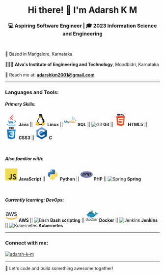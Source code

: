 <h1 align="center">Hi there! 👋 I'm Adarsh K M</h1>
<h3 align="center">💻 Aspiring Software Engineer | 🎓 2023 Information Science and Engineering</h3><br>

📍 Based in Mangalore, Karnataka <br><br>
👨🏻‍🎓 **Alva's Institute of Engineering and Technology**, Moodbidri, Karnataka <br><br>
📧 Reach me at: <b>adarshkm2001@gmail.com</b>

--------------

<h3 align="left">Languages and Tools:</h3>
<h5 align="left">Primary Skills:</h5>
<p align="left">
  <img src="https://raw.githubusercontent.com/devicons/devicon/master/icons/java/java-original.svg" alt="Java" width="40" height="40"/> <b>Java</b> ||
  <img src="https://raw.githubusercontent.com/devicons/devicon/master/icons/linux/linux-original.svg" alt="Linux" width="40" height="40"/> <b>Linux</b> ||
  <img src="https://raw.githubusercontent.com/devicons/devicon/master/icons/mysql/mysql-original-wordmark.svg" alt="MySQL" width="40" height="40"/> <b>SQL</b> ||
  <img src="https://www.vectorlogo.zone/logos/git-scm/git-scm-icon.svg" alt="Git" width="40" height="40"/> <b>Git</b> ||
  <img src="https://raw.githubusercontent.com/devicons/devicon/master/icons/html5/html5-original-wordmark.svg" alt="HTML5" width="40" height="40"/> <b>HTML5</b> ||
  <img src="https://raw.githubusercontent.com/devicons/devicon/master/icons/css3/css3-original-wordmark.svg" alt="CSS3" width="40" height="40"/> <b>CSS3</b> ||
  <img src="https://raw.githubusercontent.com/devicons/devicon/master/icons/c/c-original.svg" alt="C" width="40" height="40"/> <b>C</b>
</p><br>

<h5 align="left">Also familiar with:</h5>
<p align="left">
  <img src="https://raw.githubusercontent.com/devicons/devicon/master/icons/javascript/javascript-original.svg" alt="JavaScript" width="40" height="40"/> <b>JavaScript</b> ||
  <img src="https://raw.githubusercontent.com/devicons/devicon/master/icons/python/python-original.svg" alt="Python" width="40" height="40"/> <b>Python</b> ||
  <img src="https://raw.githubusercontent.com/devicons/devicon/master/icons/php/php-original.svg" alt="PHP" width="40" height="40"/> <b>PHP</b> ||
  <img src="https://www.vectorlogo.zone/logos/springio/springio-icon.svg" alt="Spring" width="40" height="40"/> <b>Spring</b>
  
</p><br>

<h5 align="left">Currently learning: DevOps:</h5>
<p align="left">
  <img src="https://raw.githubusercontent.com/devicons/devicon/master/icons/amazonwebservices/amazonwebservices-original-wordmark.svg" alt="AWS" width="40" height="40"/> <b>AWS</b> ||
  <img src="https://www.vectorlogo.zone/logos/gnu_bash/gnu_bash-icon.svg" alt="Bash" width="40" height="40"/> <b>Bash scripting</b> ||
  <img src="https://raw.githubusercontent.com/devicons/devicon/master/icons/docker/docker-original-wordmark.svg" alt="Docker" width="40" height="40"/> <b>Docker</b> ||
  <img src="https://www.vectorlogo.zone/logos/jenkins/jenkins-icon.svg" alt="Jenkins" width="40" height="40"/> <b>Jenkins</b> ||
  <img src="https://www.vectorlogo.zone/logos/kubernetes/kubernetes-icon.svg" alt="Kubernetes" width="40" height="40"/> <b>Kubernetes</b>
</p>

------


<h3 align="left">Connect with me:</h3>
<p align="left">
  <a href="https://linkedin.com/in/adarsh-k-m" target="_blank">
    <img align="center" src="https://raw.githubusercontent.com/rahuldkjain/github-profile-readme-generator/master/src/images/icons/Social/linked-in-alt.svg" alt="adarsh-k-m" height="30" width="40" />
  </a>
</p>

------

🚀 Let's code and build something awesome together!
